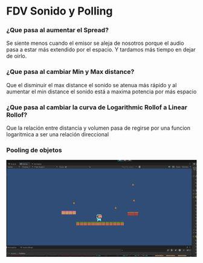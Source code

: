 # FDV Sonido y Polling

### ¿Que pasa al aumentar el Spread?
Se siente menos cuando el emisor se aleja de nosotros porque el audio pasa a estar más extendido por el espacio. Y tardamos más tiempo en dejar de oirlo.


### ¿Que pasa al cambiar Min y Max distance?
Que el disminuir el max distance el sonido se atenua más rápido  y al aumentar el min distance el sonido está a maxima potencia por más espacio


### ¿Que pasa al cambiar la curva de Logarithmic Rollof a Linear Rollof?
Que la relación entre distancia y volumen pasa de regirse por una funcion logaritmica a ser una relación direccional 

### Pooling de objetos
![GifResultante](gifs/pooling.gif)
